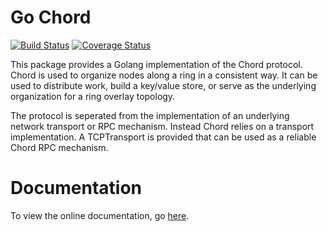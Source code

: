 # Go Chord

[![Build Status](https://drone.io/github.com/buddyfs/buddystore/status.png)](https://drone.io/github.com/buddyfs/buddystore/latest) [![Coverage Status](https://coveralls.io/repos/buddyfs/buddystore/badge.png)](https://coveralls.io/r/buddyfs/buddystore)

This package provides a Golang implementation of the Chord protocol.
Chord is used to organize nodes along a ring in a consistent way. It can be
used to distribute work, build a key/value store, or serve as the underlying
organization for a ring overlay topology.

The protocol is seperated from the implementation of an underlying network
transport or RPC mechanism. Instead Chord relies on a transport implementation.
A TCPTransport is provided that can be used as a reliable Chord RPC mechanism.

# Documentation

To view the online documentation, go [here](http://godoc.org/github.com/armon/go-chord).

